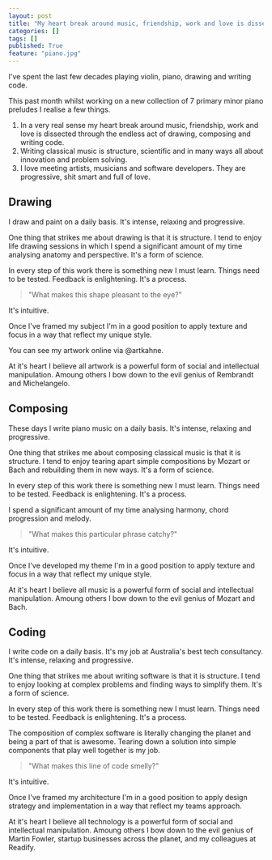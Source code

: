 ```yaml
---
layout: post
title: "My heart break around music, friendship, work and love is dissecting through the endless act of drawing, composing and writing code."
categories: []
tags: []
published: True
feature: "piano.jpg"
---
```


I've spent the last few decades playing violin, piano, drawing and writing code.

This past month whilst working on a new collection of 7 primary minor piano preludes I realise a few things. 

1. In a very real sense my heart break around music, friendship, work and love is dissected through the endless act of drawing, composing and writing code.
2. Writing classical music is structure, scientific and in many ways all about innovation and problem solving.
3. I love meeting artists, musicians and software developers. They are progressive, shit smart and full of love.

## Drawing

I draw and paint on a daily basis. It's intense, relaxing and progressive.

One thing that strikes me about drawing is that it is structure. I tend to enjoy life drawing sessions in which I spend a significant amount of my time analysing anatomy and perspective. It's a form of science.

In every step of this work there is something new I must learn. Things need to be tested. Feedback is enlightening. It's a process.

> "What makes this shape pleasant to the eye?"

It's intuitive.

Once I've framed my subject I'm in a good position to apply texture and focus in a way that reflect my unique style.

You can see my artwork online via @artkahne.

At it's heart I believe all artwork is a powerful form of social and intellectual manipulation. Amoung others I bow down to the evil genius of Rembrandt and Michelangelo.

## Composing

These days I write piano music on a daily basis. It's intense, relaxing and progressive.

One thing that strikes me about composing classical music is that it is structure. I tend to enjoy tearing apart simple compositions by Mozart or Bach and rebuilding them in new ways. It's a form of science.

In every step of this work there is something new I must learn. Things need to be tested. Feedback is enlightening. It's a process.

I spend a significant amount of my time analysing harmony, chord progression and melody. 

> "What makes this particular phrase catchy?"

It's intuitive.

Once I've developed my theme I'm in a good position to apply texture and focus in a way that reflect my unique style.

At it's heart I believe all music is a powerful form of social and intellectual manipulation. Amoung others I bow down to the evil genius of Mozart and Bach.

## Coding

I write code on a daily basis. It's my job at Australia's best tech consultancy. It's intense, relaxing and progressive.

One thing that strikes me about writing software is that it is structure. I tend to enjoy looking at complex problems and finding ways to simplify them.  It's a form of science.

In every step of this work there is something new I must learn. Things need to be tested. Feedback is enlightening. It's a process.

The composition of complex software is literally changing the planet and being a part of that is awesome. Tearing down a solution into simple components that play well together is my job.

> "What makes this line of code smelly?"

It's intuitive.

Once I've framed my architecture I'm in a good position to apply design strategy and implementation in a way that reflect my teams approach.

At it's heart I believe all technology is a powerful form of social and intellectual manipulation. Amoung others I bow down to the evil genius of Martin Fowler, startup businesses across the planet, and my colleagues at Readify.